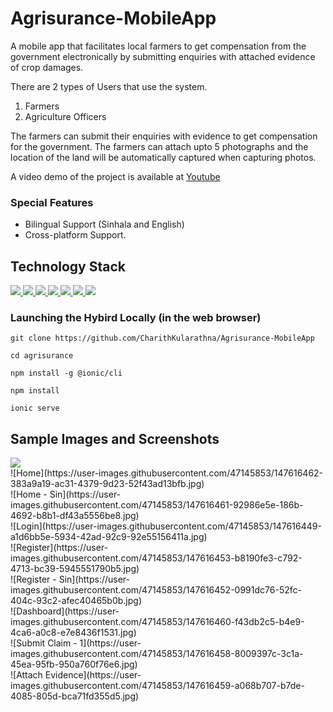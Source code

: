 # Agrisurance-MobileApp

A mobile app that facilitates local farmers to get compensation
from the government electronically by submitting enquiries with
attached evidence of crop damages.

There are 2 types of Users that use the system.
  01. Farmers
  02. Agriculture Officers

The farmers can submit their enquiries with evidence to get compensation for the government. The farmers can attach upto 5 photographs and the location of the land will be automatically captured when capturing photos.

A video demo of the project is available at [Youtube](https://www.youtube.com/watch?v=JraqSQ11R6o) 

### Special Features

 - Bilingual Support (Sinhala and English)
 - Cross-platform Support.

## Technology Stack

<p align="left"> 
    <a href="https://www.typescriptlang.org/" target="_blank"> <img src="https://img.icons8.com/color/48/000000/typescript.png"/> </a> 
    <a href="" target="_blank"> <img src="https://img.icons8.com/ultraviolet/48/000000/react--v2.png"/> </a>
    <a href="https://redux.js.org" target="_blank"> <img src="https://img.icons8.com/color/48/000000/redux.png"/> </a>
    <a href="https://ionicframework.com/" target="_blank"> <img src="https://img.icons8.com/ios-filled/50/000000/ionic.png"/> </a> 
    <a href="https://www.w3schools.com/css/" target="_blank"> <img src="https://img.icons8.com/color/48/000000/css3.png"/> </a>
    <a href="" target="_blank"> <img src="https://img.icons8.com/color/50/000000/spring-logo.png"/> </a>
    <a style="padding-right:8px;" href="https://www.mysql.com/" target="_blank"> <img src="https://img.icons8.com/fluent/50/000000/mysql-logo.png"/> </a>
</p>
        
### Launching the Hybird Locally (in the web browser)

```commandline
git clone https://github.com/CharithKularathna/Agrisurance-MobileApp

cd agrisurance

npm install -g @ionic/cli

npm install

ionic serve
```


## Sample Images and Screenshots 
<div width="160px" height="350">
<img src="https://user-images.githubusercontent.com/47145853/147616455-e8867ee3-3b40-44a2-bd96-3403bd175345.jpg"></img>
</div>
<div width="160px" height="350">
![Home](https://user-images.githubusercontent.com/47145853/147616462-383a9a19-ac31-4379-9d23-52f43ad13bfb.jpg)
</div>
<div width="160px" height="350">
![Home - Sin](https://user-images.githubusercontent.com/47145853/147616461-92986e5e-186b-4692-b8b1-df43a5556be8.jpg)
</div>
<div width="160px" height="350">
![Login](https://user-images.githubusercontent.com/47145853/147616449-a1d6bb5e-5934-42ad-92c9-92e55156411a.jpg)
</div>
<div width="160px" height="350">
![Register](https://user-images.githubusercontent.com/47145853/147616453-b8190fe3-c792-4713-bc39-5945551790b5.jpg)
</div>
<div width="160px" height="350">
![Register - Sin](https://user-images.githubusercontent.com/47145853/147616452-0991dc76-52fc-404c-93c2-afec40465b0b.jpg)
</div>
<div width="160px" height="350">
![Dashboard](https://user-images.githubusercontent.com/47145853/147616460-f43db2c5-b4e9-4ca6-a0c8-e7e8436f1531.jpg)
</div>
<div width="160px" height="350">
![Submit Claim - 1](https://user-images.githubusercontent.com/47145853/147616458-8009397c-3c1a-45ea-95fb-950a760f76e6.jpg)
</div>
<div width="160px" height="350">
![Attach Evidence](https://user-images.githubusercontent.com/47145853/147616459-a068b707-b7de-4085-805d-bca71fd355d5.jpg)
</div>










